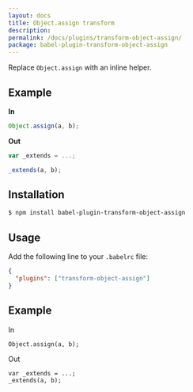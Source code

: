 ```yaml
---
layout: docs
title: Object.assign transform
description:
permalink: /docs/plugins/transform-object-assign/
package: babel-plugin-transform-object-assign
---
```


Replace `Object.assign` with an inline helper.

## Example

**In**

```javascript
Object.assign(a, b);
```

**Out**

```javascript
var _extends = ...;

_extends(a, b);
```

## Installation

```sh
$ npm install babel-plugin-transform-object-assign
```

## Usage

Add the following line to your `.babelrc` file:

```json
{
  "plugins": ["transform-object-assign"]
}
```
## Example
In
```
Object.assign(a, b);
```
Out
```
var _extends = ...;
_extends(a, b);
```
